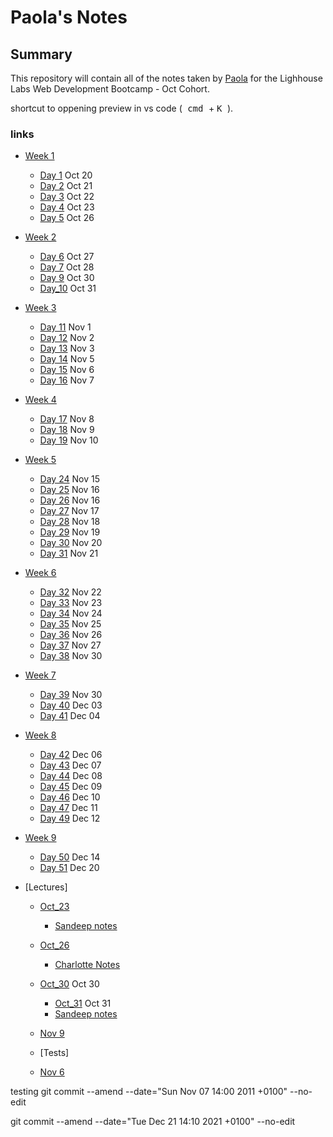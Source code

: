 # Paola's Notes
## Summary
This repository will contain all of the notes taken by [Paola](https://github.com/papoita) for the Lighhouse Labs Web Development Bootcamp - Oct Cohort.

shortcut to oppening preview in vs code
(<kbd> cmd </kbd>  + <kbd> K </kbd>).

### links



* [Week 1](/Week_1)
  * [Day 1](lighthouse-web-notes/Week_1/Day_1/lintingGist.js) Oct 20
  * [Day 2](/Week_1/Day_2) Oct 21
  * [Day 3](/Week_1/Day_3) Oct 22
  * [Day 4](/Week_1/Day_4) Oct 23
  * [Day 5](/Week_1/Day_5) Oct 26


* [Week 2](/Week_2)
  * [Day 6](/Week_2/Day_6) Oct 27
  * [Day 7](/Week_2/Day_7) Oct 28
  * [Day 9](/Week_2/Day_9) Oct 30
  * [Day_10](/Week_2/Day_10) Oct 31


* [Week 3](/Week_3)
  * [Day 11](Week_3/Day_11) Nov 1
  * [Day 12](Week_3/Day_12) Nov 2
  * [Day 13](Week_3/Day_13) Nov 3
  * [Day 14](Week_3/Day_14) Nov 5
  * [Day 15](Week_3/Day_15) Nov 6
  * [Day 16](Week_3/Day_16) Nov 7

* [Week 4](/Week_4)
  * [Day 17](/Week_4/Day_17) Nov 8
  * [Day 18](/Week_4/Day_18) Nov 9
  * [Day 19](/Week_4/Day_19) Nov 10

* [Week 5](/Week_5)
  * [Day 24](/Week_5/Day_24) Nov 15
  * [Day 25](/Week_5/Day_25) Nov 16
  * [Day 26](/Week_5/Day_26/pair_programming_word-search.js) Nov 16
  * [Day 27](/Week_5/Day_27) Nov 17
  * [Day 28](/Week_5/Day_28) Nov 18
  * [Day 29](/Week_5/Day_29) Nov 19
  * [Day 30](/Week_5/Day_30) Nov 20
  * [Day 31](/Week_5/Day_31) Nov 21

* [Week 6](/Week_6)
  * [Day 32](/Week_6/Day_32) Nov 22
  * [Day 33](/Week_6/Day_33) Nov 23
  * [Day 34](/Week_6/Day_34) Nov 24
  * [Day 35](/Week_6/Day_35) Nov 25
  * [Day 36](/Week_6/Day_36) Nov 26
  * [Day 37](/Week_6/Day_37) Nov 27
  * [Day 38](/Week_6/Day_38) Nov 30

* [Week 7](/Week_7)
  * [Day 39](/Week_7/Day_39) Nov 30
  * [Day 40](/Week_7/Day_40) Dec 03
  * [Day 41](/Week_7/Day_41) Dec 04

* [Week 8](/Week_8)
  * [Day 42](/Week_8/Day_42) Dec 06
  * [Day 43](/Week_8/Day_43) Dec 07
  * [Day 44](/Week_8/Day_44) Dec 08
  * [Day 45](/Week_8/Day_45) Dec 09
  * [Day 46](/Week_8/Day_46) Dec 10
  * [Day 47](/Week_8/Day_47) Dec 11
  * [Day 49](/Week_8/Day_49) Dec 12

* [Week 9](/Week_9)
  * [Day 50](/Week_8/Day_50) Dec 14
  * [Day 51](/Week_8/Day_51) Dec 20

* [Lectures]
    * [Oct_23](/Week_1/Day_4)
      * [Sandeep notes](https://github.com/letsandeepio/LHL_flex_oct-18-21/tree/main/w1_dev_workflow)
    * [Oct_26](/Week_2/Day_6)
      * [Charlotte Notes](https://github.com/papoita/WebFlex-Lectures-October18)

    * [Oct_30](/Week_2/Day_9) Oct 30
       * [Oct_31](/Week_2/Day_10) Oct 31
      * [Sandeep notes](https://github.com/letsandeepio/LHL_flex_oct-18-21/tree/main/w2_callbacks)

    * [Nov 9](Week_4/Day_18/lecture_notes)


   * [Tests]
    * [Nov 6](Week_3/Day_16/mock_test_summary)
  
      





 testing
 git commit --amend --date="Sun Nov 07 14:00 2011 +0100" --no-edit

 git commit --amend --date="Tue Dec 21 14:10 2021 +0100" --no-edit